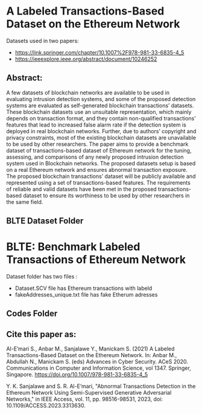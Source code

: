 # A Labeled Transactions-Based Dataset on the Ethereum Network
 Datasets used in two papers:
 - https://link.springer.com/chapter/10.1007%2F978-981-33-6835-4_5
 -  https://ieeexplore.ieee.org/abstract/document/10246252 
 
 ## Abstract:
 A few datasets of blockchain networks are available to be used in evaluating intrusion detection systems, and some of the proposed detection systems are evaluated as self-generated blockchain transactions’ datasets. These blockchain datasets use an unsuitable representation, which mainly depends on transaction format, and they contain non-qualified transactions’ features that lead to increased false alarm rate if the detection system is deployed in real blockchain networks. Further, due to authors’ copyright and privacy constraints, most of the existing blockchain datasets are unavailable to be used by other researchers. The paper aims to provide a benchmark dataset of transactions-based dataset of Ethereum network for the tuning, assessing, and comparisons of any newly proposed intrusion detection system used in Blockchain networks. The proposed datasets setup is based on a real Ethereum network and ensures abnormal transaction exposure. The proposed blockchain transactions’ dataset will be publicly available and represented using a set of transactions-based features. The requirements of reliable and valid datasets have been met in the proposed transactions-based dataset to ensure its worthiness to be used by other researchers in the same field.

## BLTE Dataset Folder 

# BLTE: Benchmark Labeled Transactions of Ethereum Network
Dataset folder has two files :
- Dataset.SCV file has Ethereum transactions with labeld 
- fakeAddresses_unique.txt file has fake Etherum adresses 

## Codes Folder 

## Cite this paper as:
Al-E’mari S., Anbar M., Sanjalawe Y., Manickam S. (2021) A Labeled Transactions-Based Dataset on the Ethereum Network. In: Anbar M., Abdullah N., Manickam S. (eds) Advances in Cyber Security. ACeS 2020. Communications in Computer and Information Science, vol 1347. Springer, Singapore. https://doi.org/10.1007/978-981-33-6835-4_5

Y. K. Sanjalawe and S. R. Al-E’mari, "Abnormal Transactions Detection in the Ethereum Network Using Semi-Supervised Generative Adversarial Networks," in IEEE Access, vol. 11, pp. 98516-98531, 2023, doi: 10.1109/ACCESS.2023.3313630.


